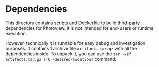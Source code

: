 # Dependencies

This directory contains scripts and Dockerfile to build third-party dependencies for Photoview. It is not intended for end-users or runtime execution.

However, technically it is runnable for easy debug and investigation purposes.
It contains 1 archive file `artifacts.tar.gz` with all the dependencies inside.
To unpack it, you can use the `tar -xzf artifacts.tar.gz [-C /desired/location]` command.
